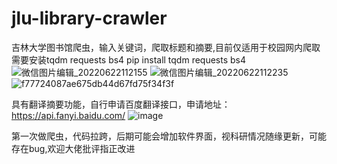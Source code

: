 # jlu-library-crawler
吉林大学图书馆爬虫，输入关键词，爬取标题和摘要,目前仅适用于校园网内爬取
需要安装tqdm requests bs4
pip install tqdm requests bs4
![微信图片编辑_20220622112155](https://user-images.githubusercontent.com/91374662/174936731-b09d74f8-8ca6-417f-9e9e-da723156afe7.jpg)
![微信图片编辑_20220622112235](https://user-images.githubusercontent.com/91374662/174936757-d1d73dbd-52e6-4c99-bbcd-dc1105466f12.jpg)
![f77724087ae675db44d67fd75f34f3f](https://user-images.githubusercontent.com/91374662/174936763-05dd6755-f840-4665-98fa-7d3434812bf6.png)

具有翻译摘要功能，自行申请百度翻译接口，申请地址：https://api.fanyi.baidu.com/
![image](https://user-images.githubusercontent.com/91374662/174935234-17ad91a0-0485-4847-83fa-8075a74ac9be.png)



第一次做爬虫，代码拉跨，后期可能会增加软件界面，视科研情况随缘更新，可能存在bug,欢迎大佬批评指正改进
